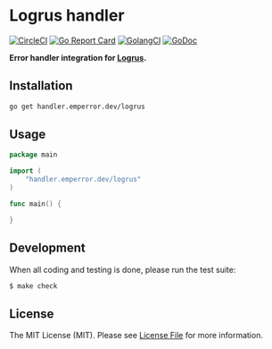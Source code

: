 # Logrus handler

[![CircleCI](https://circleci.com/gh/emperror/handler-logrus.svg?style=svg)](https://circleci.com/gh/emperror/handler-logrus)
[![Go Report Card](https://goreportcard.com/badge/handler.emperror.dev/logrus?style=flat-square)](https://goreportcard.com/report/handler.emperror.dev/logrus)
[![GolangCI](https://golangci.com/badges/github.com/emperror/handler-logrus.svg)](https://golangci.com/r/github.com/emperror/handler-logrus)
[![GoDoc](http://img.shields.io/badge/godoc-reference-5272B4.svg?style=flat-square)](https://godoc.org/handler.emperror.dev/logrus)

**Error handler integration for [Logrus](https://github.com/sirupsen/logrus).**


## Installation

```bash
go get handler.emperror.dev/logrus
```


## Usage

```go
package main

import (
	"handler.emperror.dev/logrus"
)

func main() {

}
```


## Development

When all coding and testing is done, please run the test suite:

``` bash
$ make check
```


## License

The MIT License (MIT). Please see [License File](LICENSE) for more information.
